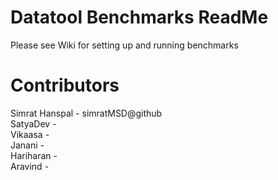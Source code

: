 # Datatool Benchmarks ReadMe
Please see Wiki for setting up and running benchmarks

# Contributors
Simrat Hanspal - simratMSD@github <br>
SatyaDev - <br>
Vikaasa - <br>
Janani - <br>
Hariharan - <br>
Aravind - <br>
